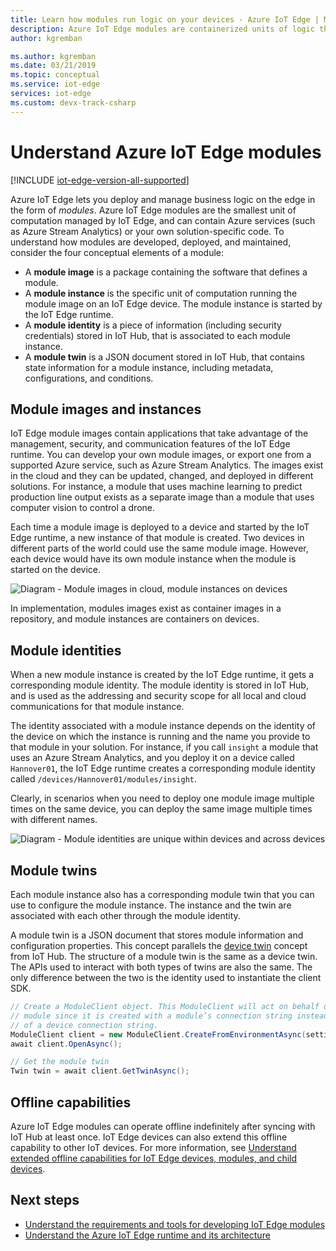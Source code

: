 ```yaml
---
title: Learn how modules run logic on your devices - Azure IoT Edge | Microsoft Docs 
description: Azure IoT Edge modules are containerized units of logic that can be deployed and managed remotely so that you can run business logic on IoT Edge devices
author: kgremban

ms.author: kgremban
ms.date: 03/21/2019
ms.topic: conceptual
ms.service: iot-edge
services: iot-edge
ms.custom: devx-track-csharp
---
```


# Understand Azure IoT Edge modules

[!INCLUDE [iot-edge-version-all-supported](../../includes/iot-edge-version-all-supported.md)]

Azure IoT Edge lets you deploy and manage business logic on the edge in the form of *modules*. Azure IoT Edge modules are the smallest unit of computation managed by IoT Edge, and can contain Azure services (such as Azure Stream Analytics) or your own solution-specific code. To understand how modules are developed, deployed, and maintained, consider the four conceptual elements of a module:

* A **module image** is a package containing the software that defines a module.
* A **module instance** is the specific unit of computation running the module image on an IoT Edge device. The module instance is started by the IoT Edge runtime.
* A **module identity** is a piece of information (including security credentials) stored in IoT Hub, that is associated to each module instance.
* A **module twin** is a JSON document stored in IoT Hub, that contains state information for a module instance, including metadata, configurations, and conditions.

## Module images and instances

IoT Edge module images contain applications that take advantage of the management, security, and communication features of the IoT Edge runtime. You can develop your own module images, or export one from a supported Azure service, such as Azure Stream Analytics.
The images exist in the cloud and they can be updated, changed, and deployed in different solutions. For instance, a module that uses machine learning to predict production line output exists as a separate image than a module that uses computer vision to control a drone.

Each time a module image is deployed to a device and started by the IoT Edge runtime, a new instance of that module is created. Two devices in different parts of the world could use the same module image. However, each device would have its own module instance when the module is started on the device.

![Diagram - Module images in cloud, module instances on devices](./media/iot-edge-modules/image_instance.png)

In implementation, modules images exist as container images in a repository, and module instances are containers on devices.

<!--
As use cases for Azure IoT Edge grow, new types of module images and instances will be created. For example, resource constrained devices cannot run containers so may require module images that exist as dynamic link libraries and instances that are executables. 
-->

## Module identities

When a new module instance is created by the IoT Edge runtime, it gets a corresponding module identity. The module identity is stored in IoT Hub, and is used as the addressing and security scope for all local and cloud communications for that module instance.

The identity associated with a module instance depends on the identity of the device on which the instance is running and the name you provide to that module in your solution. For instance, if you call `insight` a module that uses an Azure Stream Analytics, and you deploy it on a device called `Hannover01`, the IoT Edge runtime creates a corresponding module identity called `/devices/Hannover01/modules/insight`.

Clearly, in scenarios when you need to deploy one module image multiple times on the same device, you can deploy the same image multiple times with different names.

![Diagram - Module identities are unique within devices and across devices](./media/iot-edge-modules/identity.png)

## Module twins

Each module instance also has a corresponding module twin that you can use to configure the module instance. The instance and the twin are associated with each other through the module identity.

A module twin is a JSON document that stores module information and configuration properties. This concept parallels the [device twin](../iot-hub/iot-hub-devguide-device-twins.md) concept from IoT Hub. The structure of a module twin is the same as a device twin. The APIs used to interact with both types of twins are also the same. The only difference between the two is the identity used to instantiate the client SDK.

```csharp
// Create a ModuleClient object. This ModuleClient will act on behalf of a
// module since it is created with a module’s connection string instead
// of a device connection string.
ModuleClient client = new ModuleClient.CreateFromEnvironmentAsync(settings);
await client.OpenAsync();

// Get the module twin
Twin twin = await client.GetTwinAsync();
```

## Offline capabilities

Azure IoT Edge modules can operate offline indefinitely after syncing with IoT Hub at least once. IoT Edge devices can also extend this offline capability to other IoT devices. For more information, see [Understand extended offline capabilities for IoT Edge devices, modules, and child devices](offline-capabilities.md).

## Next steps

* [Understand the requirements and tools for developing IoT Edge modules](module-development.md)
* [Understand the Azure IoT Edge runtime and its architecture](iot-edge-runtime.md)
